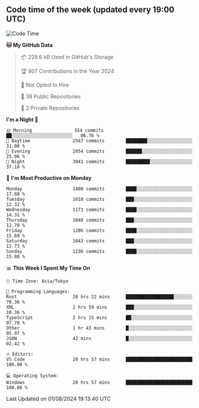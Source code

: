 ## Code time of the week (updated every 19:00 UTC)

<!--START_SECTION:waka-->
![Code Time](http://img.shields.io/badge/Code%20Time-3%2C514%20hrs%205%20mins-blue)

**🐱 My GitHub Data** 

> 📦 228.6 kB Used in GitHub's Storage 
 > 
> 🏆 807 Contributions in the Year 2024
 > 
> 🚫 Not Opted to Hire
 > 
> 📜 38 Public Repositories 
 > 
> 🔑 2 Private Repositories 
 > 
**I'm a Night 🦉** 

```text
🌞 Morning                554 commits         ██░░░░░░░░░░░░░░░░░░░░░░░   06.76 % 
🌆 Daytime                2547 commits        ████████░░░░░░░░░░░░░░░░░   31.08 % 
🌃 Evening                2054 commits        ██████░░░░░░░░░░░░░░░░░░░   25.06 % 
🌙 Night                  3041 commits        █████████░░░░░░░░░░░░░░░░   37.10 % 
```
📅 **I'm Most Productive on Monday** 

```text
Monday                   1400 commits        ████░░░░░░░░░░░░░░░░░░░░░   17.08 % 
Tuesday                  1010 commits        ███░░░░░░░░░░░░░░░░░░░░░░   12.32 % 
Wednesday                1173 commits        ████░░░░░░░░░░░░░░░░░░░░░   14.31 % 
Thursday                 1048 commits        ███░░░░░░░░░░░░░░░░░░░░░░   12.79 % 
Friday                   1286 commits        ████░░░░░░░░░░░░░░░░░░░░░   15.69 % 
Saturday                 1043 commits        ███░░░░░░░░░░░░░░░░░░░░░░   12.73 % 
Sunday                   1236 commits        ████░░░░░░░░░░░░░░░░░░░░░   15.08 % 
```


📊 **This Week I Spent My Time On** 

```text
🕑︎ Time Zone: Asia/Tokyo

💬 Programming Languages: 
Rust                     20 hrs 22 mins      ██████████████████░░░░░░░   70.36 % 
XML                      2 hrs 59 mins       ███░░░░░░░░░░░░░░░░░░░░░░   10.36 % 
TypeScript               2 hrs 15 mins       ██░░░░░░░░░░░░░░░░░░░░░░░   07.78 % 
Other                    1 hr 43 mins        █░░░░░░░░░░░░░░░░░░░░░░░░   05.97 % 
JSON                     42 mins             █░░░░░░░░░░░░░░░░░░░░░░░░   02.42 % 

🔥 Editors: 
VS Code                  28 hrs 57 mins      █████████████████████████   100.00 % 

💻 Operating System: 
Windows                  28 hrs 57 mins      █████████████████████████   100.00 % 
```


 Last Updated on 01/08/2024 19:13:40 UTC
<!--END_SECTION:waka-->